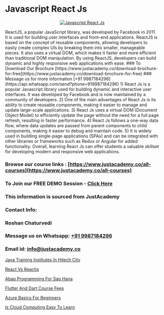 # Javascript React Js

<p align="center">
  <a href="https://justacademy.co/course-detail/javascript-training">
    <img src="https://justacademy.co/storage2/course_image/1676636853_course_image.webp" alt="Javascript React Js">
  </a>
</p>
ReactJS, a popular JavaScript library, was developed by Facebook in 2011. It is used for building user interfaces and front-end applications. ReactJS is based on the concept of reusable components, allowing developers to easily create complex UIs by breaking them into smaller, manageable pieces. It also uses a virtual DOM, which makes it faster and more efficient than traditional DOM manipulation. By using ReactJS, developers can build dynamic and highly responsive web applications with ease. 
### To Download Our Brochure [https://www.justacademy.co/download-brochure-for-free](https://www.justacademy.co/download-brochure-for-free)
### Message us for more information [+91 9987184296](https://api.whatsapp.com/send?phone=919987184296)
1) React Js is a popular Javascript library used for building dynamic and interactive user interfaces. It was developed by Facebook and is now maintained by a community of developers.
2) One of the main advantages of React Js is its ability to create reusable components, making it easier to manage and update large-scale applications.
3) React Js uses a virtual DOM (Document Object Model) to efficiently update the page without the need for a full page refresh, resulting in faster performance.
4) React Js follows a one-way data flow, where data updates are passed from parent components to child components, making it easier to debug and maintain code.
5) It is widely used in building single-page applications (SPAs) and can be integrated with other libraries or frameworks such as Redux or Angular for added functionality. Overall, learning React Js can offer students a valuable skillset for developing modern and responsive web applications.

### Browse our course links : [https://www.justacademy.co/all-courses](https://www.justacademy.co/all-courses) 
### To Join our FREE DEMO Session - [Click Here](https://www.justacademy.co/register-for-course-demo)


### This information is sourced from JustAcademy
### Contact Info:
### Roshan Chaturvedi
### Message us on Whatsapp: [+91 9987184296](https://api.whatsapp.com/send?phone=919987184296)
### Email id: [info@justacademy.co](mailto:info@justacademy.co)
                
[Java Training Institutes In Hitech City](https://www.linkedin.com/pulse/java-training-institutes-hitech-city-justacademy-coimbatore-dtvec?trackingId=LhGtgHSvX9SzsN2oO0%2B8Dg%3D%3D&lipi=urn%3Ali%3Apage%3Ad_flagship3_company_admin%3BzebO8%2FdlQdOp%2FzsKprgh%2FA%3D%3D)

[React Vs Reactjs](https://www.linkedin.com/pulse/react-vs-reactjs-justacademy-boston-n5etc?trackingId=M2tUrPfwe%2FjESFENvm7Scw%3D%3D&lipi=urn%3Ali%3Apage%3Ad_flagship3_company_admin%3BA1nZ1nP9T4epQeiwVmNY3A%3D%3D)

[Abap Programming For Sap Hana](https://medium.com/@justacademytraining/abap-programming-for-sap-hana-8b3be94f9cb3)

[Flutter And Dart Course Fees](https://medium.com/@mahi3106/flutter-and-dart-course-fees-cd4d48694095)

[Azure Basics For Beginners](https://justacademyin.github.io/Articles/Azure-Basics-For-Beginners)

[Is Cloud Computing Easy To Learn](https://justacademyin.github.io/justacademy/is-cloud-computing-easy-to-learn)

